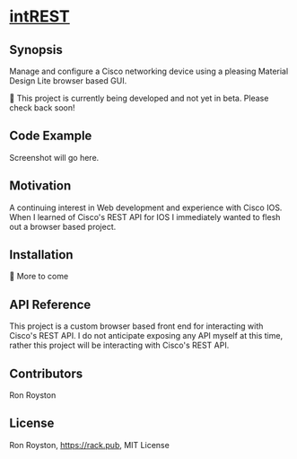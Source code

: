 # [intREST](https://rack.pub/intrest)
## Synopsis

Manage and configure a Cisco networking device using a pleasing Material Design Lite browser based GUI.

:construction: This project is currently being developed and not yet in beta.  Please check back soon!

## Code Example

Screenshot will go here.

## Motivation

A continuing interest in Web development and experience with Cisco IOS.  When I learned of Cisco's REST API for IOS I immediately wanted to flesh out a browser based project.

## Installation

:checkered_flag: More to come

## API Reference

This project is a custom browser based front end for interacting with Cisco's REST API.  I do not anticipate exposing any API myself at this time, rather this project will be interacting with Cisco's REST API.

## Contributors

Ron Royston

## License

Ron Royston, https://rack.pub, MIT License